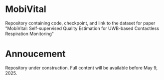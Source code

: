 # MobiVital
Repository containing code, checkpoint, and link to the dataset for paper "MobiVital: Self-supervised Quality Estimation for UWB-based Contactless Respiration Monitoring"
# Annoucement
Repository under construction. Full content will be available before May 9, 2025.

